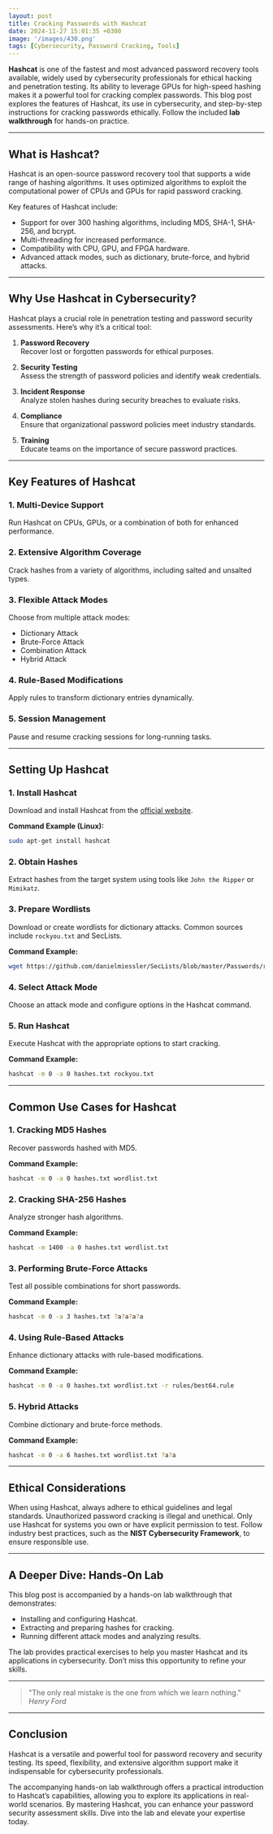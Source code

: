 ```yaml
---
layout: post
title: Cracking Passwords with Hashcat
date: 2024-11-27 15:01:35 +0300
image: '/images/430.png'
tags: [Cybersecurity, Password Cracking, Tools]
---
```


**Hashcat** is one of the fastest and most advanced password recovery tools available, widely used by cybersecurity professionals for ethical hacking and penetration testing. Its ability to leverage GPUs for high-speed hashing makes it a powerful tool for cracking complex passwords. This blog post explores the features of Hashcat, its use in cybersecurity, and step-by-step instructions for cracking passwords ethically. Follow the included **lab walkthrough** for hands-on practice.

---

## What is Hashcat?

Hashcat is an open-source password recovery tool that supports a wide range of hashing algorithms. It uses optimized algorithms to exploit the computational power of CPUs and GPUs for rapid password cracking.

Key features of Hashcat include:
- Support for over 300 hashing algorithms, including MD5, SHA-1, SHA-256, and bcrypt.  
- Multi-threading for increased performance.  
- Compatibility with CPU, GPU, and FPGA hardware.  
- Advanced attack modes, such as dictionary, brute-force, and hybrid attacks.  

---

## Why Use Hashcat in Cybersecurity?

Hashcat plays a crucial role in penetration testing and password security assessments. Here’s why it’s a critical tool:

1. **Password Recovery**  
   Recover lost or forgotten passwords for ethical purposes.

2. **Security Testing**  
   Assess the strength of password policies and identify weak credentials.

3. **Incident Response**  
   Analyze stolen hashes during security breaches to evaluate risks.

4. **Compliance**  
   Ensure that organizational password policies meet industry standards.

5. **Training**  
   Educate teams on the importance of secure password practices.

---

## Key Features of Hashcat

### 1. **Multi-Device Support**
Run Hashcat on CPUs, GPUs, or a combination of both for enhanced performance.

### 2. **Extensive Algorithm Coverage**
Crack hashes from a variety of algorithms, including salted and unsalted types.

### 3. **Flexible Attack Modes**
Choose from multiple attack modes:
- Dictionary Attack
- Brute-Force Attack
- Combination Attack
- Hybrid Attack

### 4. **Rule-Based Modifications**
Apply rules to transform dictionary entries dynamically.

### 5. **Session Management**
Pause and resume cracking sessions for long-running tasks.

---

## Setting Up Hashcat

### 1. **Install Hashcat**
Download and install Hashcat from the [official website](https://hashcat.net/hashcat/).

**Command Example (Linux):**
```bash
sudo apt-get install hashcat
```

### 2. **Obtain Hashes**
Extract hashes from the target system using tools like `John the Ripper` or `Mimikatz`.

### 3. **Prepare Wordlists**
Download or create wordlists for dictionary attacks. Common sources include `rockyou.txt` and SecLists.

**Command Example:**
```bash
wget https://github.com/danielmiessler/SecLists/blob/master/Passwords/rockyou.txt.tar.gz
```

### 4. **Select Attack Mode**
Choose an attack mode and configure options in the Hashcat command.

### 5. **Run Hashcat**
Execute Hashcat with the appropriate options to start cracking.

**Command Example:**
```bash
hashcat -m 0 -a 0 hashes.txt rockyou.txt
```

---

## Common Use Cases for Hashcat

### 1. **Cracking MD5 Hashes**
Recover passwords hashed with MD5.

**Command Example:**
```bash
hashcat -m 0 -a 0 hashes.txt wordlist.txt
```

### 2. **Cracking SHA-256 Hashes**
Analyze stronger hash algorithms.

**Command Example:**
```bash
hashcat -m 1400 -a 0 hashes.txt wordlist.txt
```

### 3. **Performing Brute-Force Attacks**
Test all possible combinations for short passwords.

**Command Example:**
```bash
hashcat -m 0 -a 3 hashes.txt ?a?a?a?a
```

### 4. **Using Rule-Based Attacks**
Enhance dictionary attacks with rule-based modifications.

**Command Example:**
```bash
hashcat -m 0 -a 0 hashes.txt wordlist.txt -r rules/best64.rule
```

### 5. **Hybrid Attacks**
Combine dictionary and brute-force methods.

**Command Example:**
```bash
hashcat -m 0 -a 6 hashes.txt wordlist.txt ?a?a
```

---

## Ethical Considerations

When using Hashcat, always adhere to ethical guidelines and legal standards. Unauthorized password cracking is illegal and unethical. Only use Hashcat for systems you own or have explicit permission to test. Follow industry best practices, such as the **NIST Cybersecurity Framework**, to ensure responsible use.

---

## A Deeper Dive: Hands-On Lab

This blog post is accompanied by a hands-on lab walkthrough that demonstrates:
- Installing and configuring Hashcat.
- Extracting and preparing hashes for cracking.
- Running different attack modes and analyzing results.

The lab provides practical exercises to help you master Hashcat and its applications in cybersecurity. Don’t miss this opportunity to refine your skills.

---

> "The only real mistake is the one from which we learn nothing."  
> <cite>Henry Ford</cite>

---

## Conclusion

Hashcat is a versatile and powerful tool for password recovery and security testing. Its speed, flexibility, and extensive algorithm support make it indispensable for cybersecurity professionals.

The accompanying hands-on lab walkthrough offers a practical introduction to Hashcat’s capabilities, allowing you to explore its applications in real-world scenarios. By mastering Hashcat, you can enhance your password security assessment skills. Dive into the lab and elevate your expertise today.

